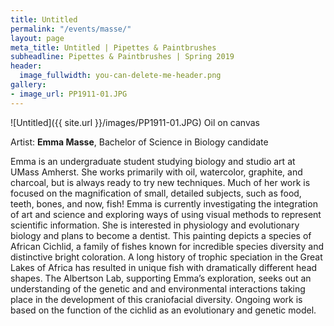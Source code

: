 ```yaml
---
title: Untitled
permalink: "/events/masse/"
layout: page
meta_title: Untitled | Pipettes & Paintbrushes
subheadline: Pipettes & Paintbrushes | Spring 2019
header:
  image_fullwidth: you-can-delete-me-header.png
gallery:
- image_url: PP1911-01.JPG
---
```

![Untitled]({{ site.url }}/images/PP1911-01.JPG)
Oil on canvas

Artist: **Emma Masse**, Bachelor of Science in Biology candidate

Emma is an undergraduate student studying biology and studio art at UMass Amherst. She works primarily with oil, watercolor, graphite, and charcoal, but is always ready to try new techniques. Much of her work is focused on the magnification of small, detailed subjects, such as food, teeth, bones, and now, fish! Emma is currently investigating the integration of art and science and exploring ways of using visual methods to represent scientific information. She is interested in physiology and evolutionary biology and plans to become a dentist.
This painting depicts a species of African Cichlid, a family of fishes known for incredible species diversity and distinctive bright coloration. A long history of trophic speciation in the Great Lakes of Africa has resulted in unique fish with dramatically different head shapes. The Albertson Lab, supporting Emma’s exploration, seeks out an understanding of the genetic and and environmental interactions taking place in the development of this craniofacial diversity. Ongoing work is based on the function of the cichlid as an evolutionary and genetic model.
